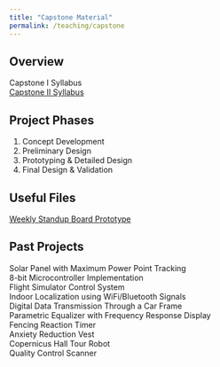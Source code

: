 ```yaml
---
title: "Capstone Material"
permalink: /teaching/capstone
---
```


## Overview
Capstone I Syllabus  
[Capstone II Syllabus](/files/CET498_SP18_Syllabus.pdf)  

## Project Phases
1. Concept Development  
2. Preliminary Design
3. Prototyping & Detailed Design
4. Final Design & Validation

## Useful Files
[Weekly Standup Board Prototype](/files/StandupPrototype.xlsx)  

## Past Projects
Solar Panel with Maximum Power Point Tracking  
8-bit Microcontroller Implementation  
Flight Simulator Control System  
Indoor Localization using WiFi/Bluetooth Signals  
Digital Data Transmission Through a Car Frame  
Parametric Equalizer with Frequency Response Display  
Fencing Reaction Timer  
Anxiety Reduction Vest  
Copernicus Hall Tour Robot  
Quality Control Scanner  


